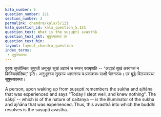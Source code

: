```yaml
---
kala_number: 5
question_number: 121
section_number: 3
permalink: chandra/kala/5/121
kala_question_id: kala_question_5.121
question_text: What is the suṣupti avasthā
question_text_skt: सुषुप्त्यवस्था का
question_text_hin: 
layout: layout_chandra_question
index_terms:
 - सुषुप्त्यवस्था
---
```


<!-- skt-start -->
पुरुषः सुप्तोत्थितः सुषुप्तौ अनुभूतं सुखं अज्ञानं  च स्मरन् परामृशति -- “अद्याहं सुखं अस्वाप्सं न किञ्चिदवेदिषम्” इति। अनुभूतस्य सुखस्य अज्ञानस्य च प्रकाशकः साक्षी चेतनरूपः। एवं बुद्धेः विलयावस्था सुषुप्त्यवस्था। 
<!-- skt-end -->

<!-- eng-start -->
A person, upon waking up from suṣupti remembers the sukha and ajñāna that
was experienced and says "Today I slept well, and knew nothing". The sākṣī --
which is of the nature of caitanya -- is the illuminator of the sukha and ajñāna that was experienced. Thus, this avasthā into which the buddhi resolves 
is the suṣupti avasthā.
<!-- eng-end -->
